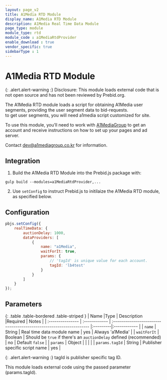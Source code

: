```yaml
---
layout: page_v2
title: A1Media RTD Module
display_name: A1Media RTD Module
description: A1Media Real Time Data Module
page_type: module
module_type: rtd
module_code : a1MediaRtdProvider
enable_download : true
vendor_specific: true
sidebarType : 1
---
```


# A1Media RTD Module

{: .alert.alert-warning :}
Disclosure: This module loads external code that is not open source and has not been reviewed by Prebid.org.

The A1Media RTD module loads a script for obtaining A1Media user segments, providing the user segment data to bid-requests.<br />
to get user segments, you will need a1media script customized for site.

To use this module, you’ll need to work with [A1MediaGroup](https://www.a1mediagroup.com/) to get an account and receive instructions on how to set up your pages and ad server.

Contact dev@a1mediagroup.co.kr for information.

## Integration

1) Build the A1Media RTD Module into the Prebid.js package with:

```
gulp build --modules=a1MediaRtdProvider,...
```

2) Use `setConfig` to instruct Prebid.js to initilaize the A1Media RTD module, as specified below.

## Configuration

```javascript
pbjs.setConfig({
    realTimeData: {
        auctionDelay: 1000,
        dataProviders: [
            {
                name: "a1Media",
                waitForIt: true,
                params: {
                    // 'tagId' is unique value for each account.
                    tagId: 'lb4test'
                }
            }
        ]
    }
});
```

## Parameters

{: .table .table-bordered .table-striped }
| Name             |Type           | Description                                                         |Required | Notes  |
| :--------------- | :------------ | :------------------------------------------------------------------ |:---------|:------------ |
| `name`           | String        | Real time data module name                                          | yes     | Always 'a1Media' |
| `waitForIt`      | Boolean       | Should be `true` if there's an `auctionDelay` defined (recommended) | no      | Default `false` |
| `params`         | Object        | |  | |
| `params.tagId`     | String        | Publisher specific script name                             | yes       | 


{: .alert.alert-warning :}
tagId is publisher specific tag ID.

This module loads external code using the passed parameter (params.tagId).

